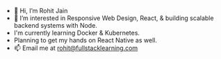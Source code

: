 - 👋 Hi, I’m Rohit Jain
- 👀 I’m interested in Responsive Web Design, React, & building scalable backend systems with Node.
- I'm currently learning Docker & Kubernetes.
- Planning to get my hands on React Native as well.
- 📫 Email me at rohit@fullstacklearning.com

<!---
rohitjainfsl/rohitjainfsl is a ✨ special ✨ repository because its `README.md` (this file) appears on your GitHub profile.
You can click the Preview link to take a look at your changes.
--->
